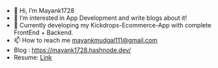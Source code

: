- 👋 Hi, I’m Mayank1728
- 👀 I’m interested in App Development and write blogs about it!
- 💞️ Currently developing my Kickdrops-Ecommerce-App with complete FrontEnd + Backend.
- 📫 How to reach me mayankmudgal111@gmail.com
- Blog : https://mayank1728.hashnode.dev/
- Resume: [Link](https://drive.google.com/file/d/1sUJhqcqqzr-KpfBMwJ9lxjQPZ73dvwnh/view?usp=sharing)

<!---
Mayank1728/Mayank1728 is a ✨ special ✨ repository because its `README.md` (this file) appears on your GitHub profile.
You can click the Preview link to take a look at your changes.
--->
